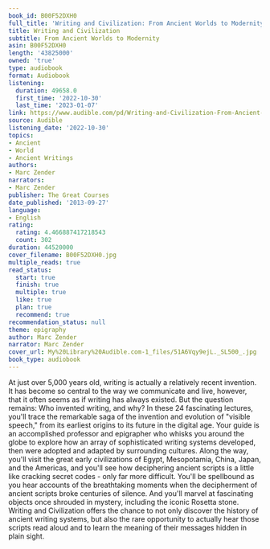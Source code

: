 ```yaml
---
book_id: B00F52DXH0
full_title: 'Writing and Civilization: From Ancient Worlds to Modernity'
title: Writing and Civilization
subtitle: From Ancient Worlds to Modernity
asin: B00F52DXH0
length: '43825000'
owned: 'true'
type: audiobook
format: Audiobook
listening:
  duration: 49658.0
  first_time: '2022-10-30'
  last_time: '2023-01-07'
link: https://www.audible.com/pd/Writing-and-Civilization-From-Ancient-Worlds-to-Modernity-Audiobook/B00F52DXH0
source: Audible
listening_date: '2022-10-30'
topics:
- Ancient
- World
- Ancient Writings
authors:
- Marc Zender
narrators:
- Marc Zender
publisher: The Great Courses
date_published: '2013-09-27'
language:
- English
rating:
  rating: 4.466887417218543
  count: 302
duration: 44520000
cover_filename: B00F52DXH0.jpg
multiple_reads: true
read_status:
  start: true
  finish: true
  multiple: true
  like: true
  plan: true
  recommend: true
recommendation_status: null
theme: epigraphy
author: Marc Zender
narrator: Marc Zender
cover_url: My%20Library%20Audible.com-1_files/51A6Vqy9ejL._SL500_.jpg
book_type: audiobook
---
```

At just over 5,000 years old, writing is actually a relatively recent invention. It has become so central to the way we communicate and live, however, that it often seems as if writing has always existed.
But the question remains: Who invented writing, and why?
In these 24 fascinating lectures, you'll trace the remarkable saga of the invention and evolution of "visible speech," from its earliest origins to its future in the digital age. Your guide is an accomplished professor and epigrapher who whisks you around the globe to explore how an array of sophisticated writing systems developed, then were adopted and adapted by surrounding cultures.
Along the way, you'll visit the great early civilizations of Egypt, Mesopotamia, China, Japan, and the Americas, and you'll see how deciphering ancient scripts is a little like cracking secret codes - only far more difficult.
You'll be spellbound as you hear accounts of the breathtaking moments when the decipherment of ancient scripts broke centuries of silence. And you'll marvel at fascinating objects once shrouded in mystery, including the iconic Rosetta stone.
Writing and Civilization offers the chance to not only discover the history of ancient writing systems, but also the rare opportunity to actually hear those scripts read aloud and to learn the meaning of their messages hidden in plain sight.
